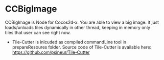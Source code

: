 CCBigImage 
==================

CCBigImage is Node for Cocos2d-x. You are able to view a big image.
It just loads/unloads tiles dynamically in other thread, keeping in memory only tiles that user can see right now.

* Tile-Cutter is inlcuded as compiled commandLine tool in prepareResoures folder. Source code of Tile-Cutter is available here: https://github.com/psineur/Tile-Cutter